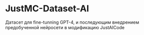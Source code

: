 # JustMC-Dataset-AI
Датасет для fine-tunning GPT-4, и последующим внедрением предобученной нейросети в модификацию JustAICode
